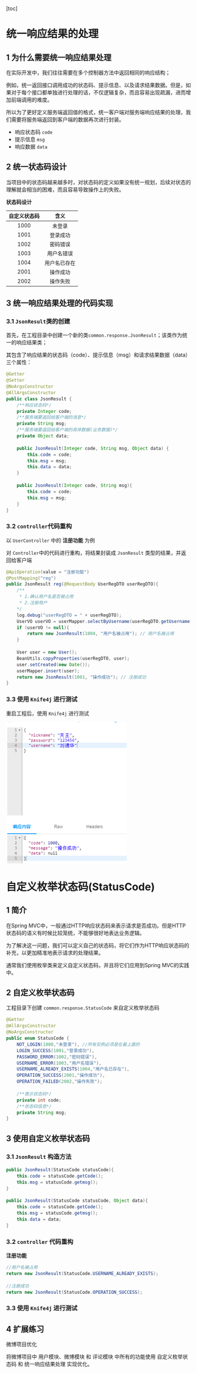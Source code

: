 [toc]

# 统一响应结果的处理

## 1 为什么需要统一响应结果处理

在实际开发中，我们往往需要在多个控制器方法中返回相同的响应结构；

例如，统一返回接口调用成功的状态码、提示信息、以及请求结果数据。但是，如果对于每个接口都单独进行处理的话，不仅逻辑复杂，而且容易出现疏漏，进而增加前端调用的难度。

所以为了更好定义服务端返回值的格式，统一客户端对服务端响应结果的处理，我们需要将服务端返回到客户端的数据再次进行封装。

* 响应状态码 `code`
* 提示信息 `msg`
* 响应数据 `data`

## 2 统一状态码设计

当项目中的状态码越来越多时，对状态码的定义如果没有统一规划，后续对状态的理解就会相当的困难，而且容易导致操作上的失败。

**状态码设计**

| 自定义状态码 |     含义     |
| :----------: | :----------: |
|     1000     |    未登录    |
|     1001     |   登录成功   |
|     1002     |   密码错误   |
|     1003     |  用户名错误  |
|     1004     | 用户名已存在 |
|     2001     |   操作成功   |
|     2002     |   操作失败   |



## 3 统一响应结果处理的代码实现

### 3.1 `JsonResult`类的创建

首先，在工程目录中创建一个新的类`common.response.JsonResult`；该类作为统一的响应结果类；

其包含了响应结果的状态码（code）、提示信息（msg）和请求结果数据（data）三个属性：

```java
@Getter
@Setter
@NoArgsConstructor
@AllArgsConstructor
public class JsonResult {
    /**响应状态码*/
    private Integer code;
    /**服务端要返回给客户端的消息*/
    private String msg;
    /**服务端要返回给客户端的具体数据(业务数据)*/
    private Object data;

    public JsonResult(Integer code, String msg, Object data) {
        this.code = code;
        this.msg = msg;
        this.data = data;
    }
    
    public JsonResult(Integer code, String msg){
        this.code = code;
        this.msg = msg;
    }
}
```

### 3.2 `controller`代码重构

以 `UserController` 中的 **注册功能** 为例

对 `Controller`中的代码进行重构，将结果封装成 `JsonResult` 类型的结果，并返回给客户端

```java
@ApiOperation(value = "注册功能")
@PostMapping("reg")
public JsonResult reg(@RequestBody UserRegDTO userRegDTO){
    /**
     * 1.确认用户名是否被占用
     * 2.注册用户
    */
    log.debug("userRegDTO = " + userRegDTO);
    UserVO userVO = userMapper.selectByUsername(userRegDTO.getUsername());
    if (userVO != null){
        return new JsonResult(1004, "用户名被占用"); // 用户名被占用
    }

    User user = new User();
    BeanUtils.copyProperties(userRegDTO, user);
    user.setCreated(new Date());
    userMapper.insert(user);
    return new JsonResult(1001, "操作成功"); // 注册成功
}
```

### 3.3 使用 `Knife4j` 进行测试

重启工程后，使用 `Knife4j` 进行测试

![image-20230530152603608](./images/image-20230530152603608.png)



# 自定义枚举状态码(StatusCode)

## 1 简介

在Spring MVC中，一般通过HTTP响应状态码来表示请求是否成功。但是HTTP状态码的语义有时候比较笼统，不能够很好地表达业务逻辑。

为了解决这一问题，我们可以定义自己的状态码，将它们作为HTTP响应状态码的补充，以更加精准地表示请求的处理结果。

通常我们使用枚举类来定义自定义状态码，并且将它们应用到Spring MVC的实践中。



## 2 自定义枚举状态码

工程目录下创建 `common.response.StatusCode` 来自定义枚举状态码

```java
@Getter
@AllArgsConstructor
@NoArgsConstructor
public enum StatusCode {
    NOT_LOGIN(1000,"未登录"), //所有实例必须是在最上面的
    LOGIN_SUCCESS(1001,"登录成功"),
    PASSWORD_ERROR(1002,"密码错误"),
    USERNAME_ERROR(1003,"用户名错误"),
    USERNAME_ALREADY_EXISTS(1004,"用户名已存在"),
    OPERATION_SUCCESS(2001,"操作成功"),
    OPERATION_FAILED(2002,"操作失败");

    /**表示状态码*/
    private int code;
    /**状态码信息*/
    private String msg;
}
```



## 3 使用自定义枚举状态码

### 3.1 `JsonResult` 构造方法

```java
public JsonResult(StatusCode statusCode){
    this.code = statusCode.getCode();
    this.msg = statusCode.getmsg();
}

public JsonResult(StatusCode statusCode, Object data){
    this.code = statusCode.getCode();
    this.msg = statusCode.getmsg();
    this.data = data;
}

```



### 3.2 `controller` 代码重构

**注册功能**

```java
//用户名被占用
return new JsonResult(StatusCode.USERNAME_ALREADY_EXISTS);

//注册成功
return new JsonResult(StatusCode.OPERATION_SUCCESS);
```



### 3.3 使用 `Knife4j` 进行测试



## 4 扩展练习

微博项目优化

将微博项目中 用户模块、微博模块 和 评论模块 中所有的功能使用 自定义枚举状态码 和 统一响应结果处理 实现优化。

















